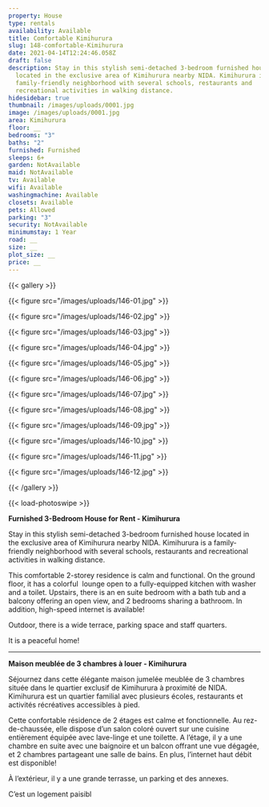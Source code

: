 ```yaml
---
property: House
type: rentals
availability: Available
title: Comfortable Kimihurura
slug: 148-comfortable-Kimihurura
date: 2021-04-14T12:24:46.058Z
draft: false
description: Stay in this stylish semi-detached 3-bedroom furnished house
  located in the exclusive area of Kimihurura nearby NIDA. Kimihurura is a
  family-friendly neighborhood with several schools, restaurants and
  recreational activities in walking distance.
hidesidebar: true
thumbnail: /images/uploads/0001.jpg
image: /images/uploads/0001.jpg
area: Kimihurura
floor: __
bedrooms: "3"
baths: "2"
furnished: Furnished
sleeps: 6+
garden: NotAvailable
maid: NotAvailable
tv: Available
wifi: Available
washingmachine: Available
closets: Available
pets: Allowed
parking: "3"
security: NotAvailable
minimumstay: 1 Year
road: __
size: __
plot_size: __
price: __
---
```

{{< gallery >}}

{{< figure src="/images/uploads/146-01.jpg" >}}

{{< figure src="/images/uploads/146-02.jpg" >}}

{{< figure src="/images/uploads/146-03.jpg" >}}

{{< figure src="/images/uploads/146-04.jpg" >}}

{{< figure src="/images/uploads/146-05.jpg" >}}

{{< figure src="/images/uploads/146-06.jpg" >}}

{{< figure src="/images/uploads/146-07.jpg" >}}

{{< figure src="/images/uploads/146-08.jpg" >}}

{{< figure src="/images/uploads/146-09.jpg" >}}

{{< figure src="/images/uploads/146-10.jpg" >}}

{{< figure src="/images/uploads/146-11.jpg" >}}

{{< figure src="/images/uploads/146-12.jpg" >}}

{{< /gallery >}}

{{< load-photoswipe >}}

**Furnished 3-Bedroom House for Rent - Kimihurura**

Stay in this stylish semi-detached 3-bedroom furnished house located in the exclusive area of Kimihurura nearby NIDA. Kimihurura is a family-friendly neighborhood with several schools, restaurants and recreational activities in walking distance.

This comfortable 2-storey residence is calm and functional. On the ground floor, it has a colorful  lounge open to a fully-equipped kitchen with washer and a toilet. Upstairs, there is an en suite bedroom with a bath tub and a balcony offering an open view, and 2 bedrooms sharing a bathroom. In addition, high-speed internet is available!

Outdoor, there is a wide terrace, parking space and staff quarters.

It is a peaceful home!

- - -

**Maison meublée de 3 chambres à louer - Kimihurura**

Séjournez dans cette élégante maison jumelée meublée de 3 chambres située dans le quartier exclusif de Kimihurura à proximité de NIDA. Kimihurura est un quartier familial avec plusieurs écoles, restaurants et activités récréatives accessibles à pied.

Cette confortable résidence de 2 étages est calme et fonctionnelle. Au rez-de-chaussée, elle dispose d’un salon coloré ouvert sur une cuisine entièrement équipée avec lave-linge et une toilette. A l’étage, il y a une chambre en suite avec une baignoire et un balcon offrant une vue dégagée, et 2 chambres partageant une salle de bains. En plus, l’internet haut débit est disponible!

À l’extérieur, il y a une grande terrasse, un parking et des annexes.

C’est un logement paisibl